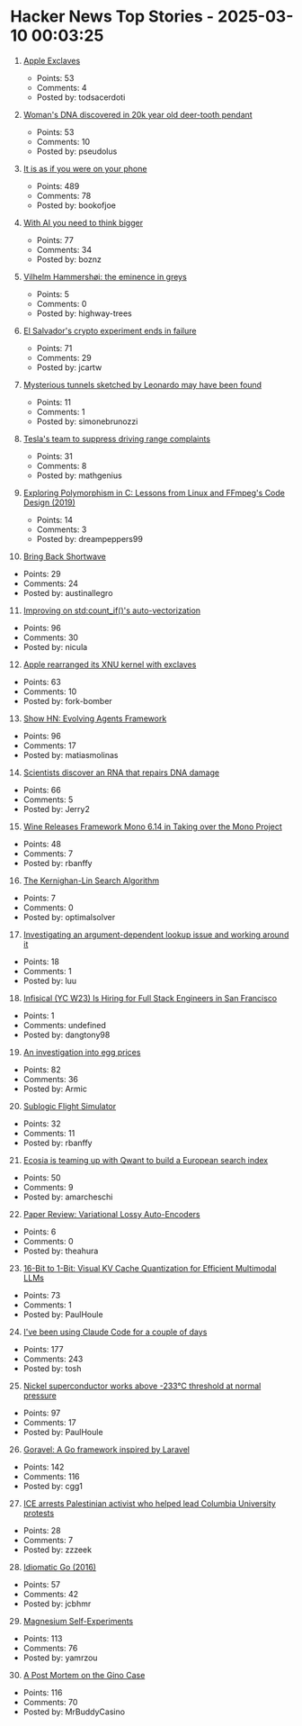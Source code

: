 # Hacker News Top Stories - 2025-03-10 00:03:25

1. [Apple Exclaves](https://randomaugustine.medium.com/on-apple-exclaves-d683a2c37194)
   - Points: 53
   - Comments: 4
   - Posted by: todsacerdoti

2. [Woman's DNA discovered in 20k year old deer-tooth pendant](https://www.cbc.ca/radio/quirks/pendant-ancient-dna-1.6832580)
   - Points: 53
   - Comments: 10
   - Posted by: pseudolus

3. [It is as if you were on your phone](https://pippinbarr.com/it-is-as-if-you-were-on-your-phone/info/)
   - Points: 489
   - Comments: 78
   - Posted by: bookofjoe

4. [With AI you need to think bigger](https://rodyne.com/?p=1828)
   - Points: 77
   - Comments: 34
   - Posted by: boznz

5. [Vilhelm Hammershøi: the eminence in greys](https://www.richardmorris.org/blog-1-1/vilhelm-hammershi-the-eminence-in-greys)
   - Points: 5
   - Comments: 0
   - Posted by: highway-trees

6. [El Salvador's crypto experiment ends in failure](https://www.economist.com/finance-and-economics/2025/03/02/el-salvadors-wild-crypto-experiment-ends-in-failure)
   - Points: 71
   - Comments: 29
   - Posted by: jcartw

7. [Mysterious tunnels sketched by Leonardo may have been found](https://www.cnn.com/2025/03/01/science/leonardo-da-vinci-sforza-castle-tunnels/index.html)
   - Points: 11
   - Comments: 1
   - Posted by: simonebrunozzi

8. [Tesla's team to suppress driving range complaints](https://www.reuters.com/investigates/special-report/tesla-batteries-range/)
   - Points: 31
   - Comments: 8
   - Posted by: mathgenius

9. [Exploring Polymorphism in C: Lessons from Linux and FFmpeg's Code Design (2019)](https://leandromoreira.com/2019/08/02/linux-ffmpeg-source-internals-a-good-software-design/)
   - Points: 14
   - Comments: 3
   - Posted by: dreampeppers99

10. [Bring Back Shortwave](https://www.spectator.co.uk/article/bring-back-shortwave/)
   - Points: 29
   - Comments: 24
   - Posted by: austinallegro

11. [Improving on std:count_if()'s auto-vectorization](https://nicula.xyz/2025/03/08/improving-stdcountif-vectorization.html)
   - Points: 96
   - Comments: 30
   - Posted by: nicula

12. [Apple rearranged its XNU kernel with exclaves](https://www.theregister.com/2025/03/08/kernel_sanders_apple_rearranges_xnu/)
   - Points: 63
   - Comments: 10
   - Posted by: fork-bomber

13. [Show HN: Evolving Agents Framework](https://github.com/matiasmolinas/evolving-agents)
   - Points: 96
   - Comments: 17
   - Posted by: matiasmolinas

14. [Scientists discover an RNA that repairs DNA damage](https://scitechdaily.com/scientists-just-discovered-an-rna-that-repairs-dna-damage-and-its-a-game-changer/)
   - Points: 66
   - Comments: 5
   - Posted by: Jerry2

15. [Wine Releases Framework Mono 6.14 in Taking over the Mono Project](https://www.phoronix.com/news/Wine-Framework-Mono-6.14)
   - Points: 48
   - Comments: 7
   - Posted by: rbanffy

16. [The Kernighan-Lin Search Algorithm](https://arxiv.org/abs/2502.00316)
   - Points: 7
   - Comments: 0
   - Posted by: optimalsolver

17. [Investigating an argument-dependent lookup issue and working around it](https://devblogs.microsoft.com/oldnewthing/20250214-00/?p=110868)
   - Points: 18
   - Comments: 1
   - Posted by: luu

18. [Infisical (YC W23) Is Hiring for Full Stack Engineers in San Francisco](https://www.ycombinator.com/companies/infisical/jobs/QqCs5fv-full-stack-engineer-sf)
   - Points: 1
   - Comments: undefined
   - Posted by: dangtony98

19. [An investigation into egg prices](https://www.thebignewsletter.com/p/hatching-a-conspiracy-a-big-investigation)
   - Points: 82
   - Comments: 36
   - Posted by: Armic

20. [Sublogic Flight Simulator](https://www.goto10retro.com/p/sublogic-flight-simulator)
   - Points: 32
   - Comments: 11
   - Posted by: rbanffy

21. [Ecosia is teaming up with Qwant to build a European search index](https://blog.ecosia.org/eusp/)
   - Points: 50
   - Comments: 9
   - Posted by: amarcheschi

22. [Paper Review: Variational Lossy Auto-Encoders](https://theahura.substack.com/p/ilyas-30-papers-to-carmack-vlaes)
   - Points: 6
   - Comments: 0
   - Posted by: theahura

23. [16-Bit to 1-Bit: Visual KV Cache Quantization for Efficient Multimodal LLMs](https://arxiv.org/abs/2502.14882)
   - Points: 73
   - Comments: 1
   - Posted by: PaulHoule

24. [I've been using Claude Code for a couple of days](https://twitter.com/Steve_Yegge/status/1898674257808515242)
   - Points: 177
   - Comments: 243
   - Posted by: tosh

25. [Nickel superconductor works above -233°C threshold at normal pressure](https://phys.org/news/2025-02-nickel-superconductor-233c-threshold-pressure.html)
   - Points: 97
   - Comments: 17
   - Posted by: PaulHoule

26. [Goravel: A Go framework inspired by Laravel](https://www.goravel.dev)
   - Points: 142
   - Comments: 116
   - Posted by: cgg1

27. [ICE arrests Palestinian activist who helped lead Columbia University protests](https://apnews.com/article/columbia-university-mahmoud-khalil-ice-15014bcbb921f21a9f704d5acdcae7a8)
   - Points: 28
   - Comments: 7
   - Posted by: zzzeek

28. [Idiomatic Go (2016)](https://dmitri.shuralyov.com/idiomatic-go)
   - Points: 57
   - Comments: 42
   - Posted by: jcbhmr

29. [Magnesium Self-Experiments](https://gwern.net/nootropic/magnesium)
   - Points: 113
   - Comments: 76
   - Posted by: yamrzou

30. [A Post Mortem on the Gino Case](https://statmodeling.stat.columbia.edu/2025/03/08/a-post-mortem-on-the-gino-case-committing-fraud-is-right-now-a-viable-career-strategy-that-can-propel-you-at-the-top-of-the-academic-world/)
   - Points: 116
   - Comments: 70
   - Posted by: MrBuddyCasino

